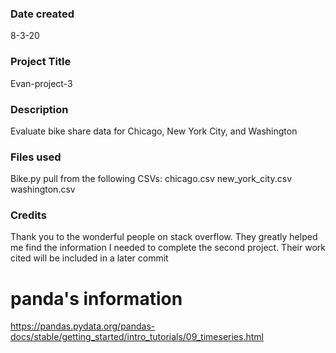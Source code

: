 ### Date created
8-3-20 

### Project Title
Evan-project-3

### Description
Evaluate bike share data for Chicago, New York City, and Washington

### Files used
Bike.py
pull from the following CSVs:
chicago.csv
new_york_city.csv
washington.csv

### Credits
Thank you to the wonderful people on stack overflow. They greatly helped me find the information I needed to complete the second project. Their work cited will be included in a later commit

# panda's information
https://pandas.pydata.org/pandas-docs/stable/getting_started/intro_tutorials/09_timeseries.html